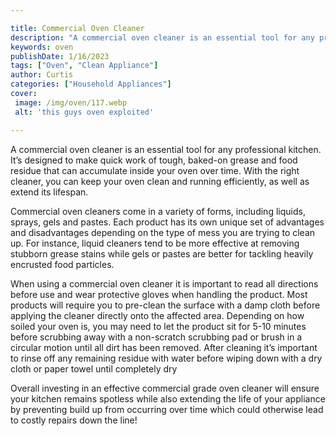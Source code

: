 ```yaml
---

title: Commercial Oven Cleaner
description: "A commercial oven cleaner is an essential tool for any professional kitchen. It’s designed to make quick work of tough, baked-on g...scroll on and keep learning"
keywords: oven
publishDate: 1/16/2023
tags: ["Oven", "Clean Appliance"]
author: Curtis
categories: ["Household Appliances"]
cover: 
 image: /img/oven/117.webp
 alt: 'this guys oven exploited'

---
```


A commercial oven cleaner is an essential tool for any professional kitchen. It’s designed to make quick work of tough, baked-on grease and food residue that can accumulate inside your oven over time. With the right cleaner, you can keep your oven clean and running efficiently, as well as extend its lifespan.

Commercial oven cleaners come in a variety of forms, including liquids, sprays, gels and pastes. Each product has its own unique set of advantages and disadvantages depending on the type of mess you are trying to clean up. For instance, liquid cleaners tend to be more effective at removing stubborn grease stains while gels or pastes are better for tackling heavily encrusted food particles.

When using a commercial oven cleaner it is important to read all directions before use and wear protective gloves when handling the product. Most products will require you to pre-clean the surface with a damp cloth before applying the cleaner directly onto the affected area. Depending on how soiled your oven is, you may need to let the product sit for 5-10 minutes before scrubbing away with a non-scratch scrubbing pad or brush in a circular motion until all dirt has been removed. After cleaning it’s important to rinse off any remaining residue with water before wiping down with a dry cloth or paper towel until completely dry 

Overall investing in an effective commercial grade oven cleaner will ensure your kitchen remains spotless while also extending the life of your appliance by preventing build up from occurring over time which could otherwise lead to costly repairs down the line!
